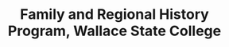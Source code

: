 ---
layout: repo
title: "Family and Regional History Program, Wallace State College"
id: 10293
permalink: repos/10293/
---